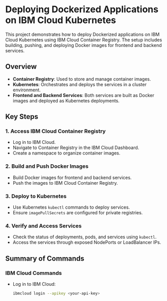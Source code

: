 # Deploying Dockerized Applications on IBM Cloud Kubernetes  

This project demonstrates how to deploy Dockerized applications on IBM Cloud Kubernetes using IBM Cloud Container Registry. The setup includes building, pushing, and deploying Docker images for frontend and backend services.  

## Overview  

- **Container Registry**: Used to store and manage container images.  
- **Kubernetes**: Orchestrates and deploys the services in a cluster environment.  
- **Frontend and Backend Services**: Both services are built as Docker images and deployed as Kubernetes deployments.  

## Key Steps  

### 1. Access IBM Cloud Container Registry  
- Log in to IBM Cloud.  
- Navigate to Container Registry in the IBM Cloud Dashboard.  
- Create a namespace to organize container images.  

### 2. Build and Push Docker Images  
- Build Docker images for frontend and backend services.  
- Push the images to IBM Cloud Container Registry.  

### 3. Deploy to Kubernetes  
- Use Kubernetes `kubectl` commands to deploy services.  
- Ensure `imagePullSecrets` are configured for private registries.  

### 4. Verify and Access Services  
- Check the status of deployments, pods, and services using `kubectl`.  
- Access the services through exposed NodePorts or LoadBalancer IPs.  

## Summary of Commands  

### IBM Cloud Commands  
- Log in to IBM Cloud:  
  ```bash
  ibmcloud login --apikey <your-api-key>
